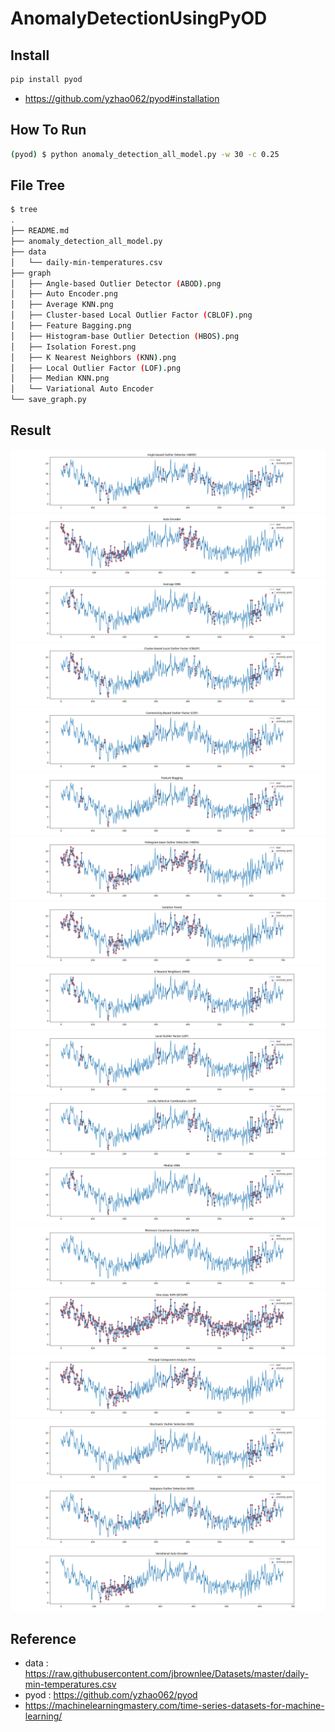 # AnomalyDetectionUsingPyOD

## Install 
```bash
pip install pyod
```
* https://github.com/yzhao062/pyod#installation

## How To Run 
```bash
(pyod) $ python anomaly_detection_all_model.py -w 30 -c 0.25
```

## File Tree
```bash 
$ tree
.
├── README.md
├── anomaly_detection_all_model.py
├── data
│   └── daily-min-temperatures.csv
├── graph
│   ├── Angle-based Outlier Detector (ABOD).png
│   ├── Auto Encoder.png
│   ├── Average KNN.png
│   ├── Cluster-based Local Outlier Factor (CBLOF).png
│   ├── Feature Bagging.png
│   ├── Histogram-base Outlier Detection (HBOS).png
│   ├── Isolation Forest.png
│   ├── K Nearest Neighbors (KNN).png
│   ├── Local Outlier Factor (LOF).png
│   ├── Median KNN.png
│   └── Variational Auto Encoder
└── save_graph.py
```

## Result

![Angle-based Outlier Detector (ABOD)](https://github.com/JaminJeong/AnomalyDetectionUsingPyOD/blob/main/graph/Angle-based%20Outlier%20Detector%20(ABOD).png)
![Auto Encoder](https://github.com/JaminJeong/AnomalyDetectionUsingPyOD/blob/main/graph/Auto%20Encoder.png)
![Average KNN](https://github.com/JaminJeong/AnomalyDetectionUsingPyOD/blob/main/graph/Average%20KNN.png)
![Cluster-based Local Outlier Factor (CBLOF)](https://github.com/JaminJeong/AnomalyDetectionUsingPyOD/blob/main/graph/Cluster-based%20Local%20Outlier%20Factor%20(CBLOF).png)
![Connectivity-Based Outlier Factor (COF)](https://github.com/JaminJeong/AnomalyDetectionUsingPyOD/blob/main/graph/Connectivity-Based%20Outlier%20Factor%20(COF).png)
![Feature Bagging](https://github.com/JaminJeong/AnomalyDetectionUsingPyOD/blob/main/graph/Feature%20Bagging.png)
![Histogram-base Outlier Detection (HBOS)](https://github.com/JaminJeong/AnomalyDetectionUsingPyOD/blob/main/graph/Histogram-base%20Outlier%20Detection%20(HBOS).png)
![Isolation Forest](https://github.com/JaminJeong/AnomalyDetectionUsingPyOD/blob/main/graph/Isolation%20Forest.png)
![K Nearest Neighbors (KNN)](https://github.com/JaminJeong/AnomalyDetectionUsingPyOD/blob/main/graph/K%20Nearest%20Neighbors%20(KNN).png)
![Local Outlier Factor (LOF)](https://github.com/JaminJeong/AnomalyDetectionUsingPyOD/blob/main/graph/Local%20Outlier%20Factor%20(LOF).png)
![Locally Selective Combination (LSCP)](https://github.com/JaminJeong/AnomalyDetectionUsingPyOD/blob/main/graph/Locally%20Selective%20Combination%20(LSCP).png)
![Median KNN](https://github.com/JaminJeong/AnomalyDetectionUsingPyOD/blob/main/graph/Median%20KNN.png)
![Minimum Covariance Determinant (MCD)](https://github.com/JaminJeong/AnomalyDetectionUsingPyOD/blob/main/graph/Minimum%20Covariance%20Determinant%20(MCD).png)
![One-class SVM (OCSVM)](https://github.com/JaminJeong/AnomalyDetectionUsingPyOD/blob/main/graph/One-class%20SVM%20(OCSVM).png)
![Principal Component Analysis (PCA)](https://github.com/JaminJeong/AnomalyDetectionUsingPyOD/blob/main/graph/Principal%20Component%20Analysis%20(PCA).png)
![Stochastic Outlier Selection (SOS)](https://github.com/JaminJeong/AnomalyDetectionUsingPyOD/blob/main/graph/Stochastic%20Outlier%20Selection%20(SOS).png)
![Subspace Outlier Detection (SOD)](https://github.com/JaminJeong/AnomalyDetectionUsingPyOD/blob/main/graph/Subspace%20Outlier%20Detection%20(SOD).png)
![Variational Auto Encoder](https://github.com/JaminJeong/AnomalyDetectionUsingPyOD/blob/main/graph/Variational%20Auto%20Encoder.png)

## Reference 
* data : https://raw.githubusercontent.com/jbrownlee/Datasets/master/daily-min-temperatures.csv
* pyod : https://github.com/yzhao062/pyod
* https://machinelearningmastery.com/time-series-datasets-for-machine-learning/
